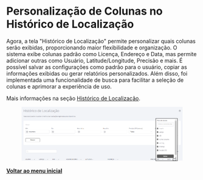 # Personalização de Colunas no Histórico de Localização

Agora, a tela "Histórico de Localização" permite personalizar quais colunas serão exibidas, proporcionando maior flexibilidade e organização. O sistema exibe colunas padrão como Licença, Endereço e Data, mas permite adicionar outras como Usuário, Latitude/Longitude, Precisão e mais. É possível salvar as configurações como padrão para o usuário, copiar as informações exibidas ou gerar relatórios personalizados. Além disso, foi implementada uma funcionalidade de busca para facilitar a seleção de colunas e aprimorar a experiência de uso.

Mais informações na seção [Histórico de Localização](../../portal/localizacao/historico-de-localizacao.md).

<figure><img src="../../../.gitbook/assets/Captura de tela 2024-12-03 140631.png" alt=""><figcaption></figcaption></figure>

[**Voltar ao menu inicial**](./)
